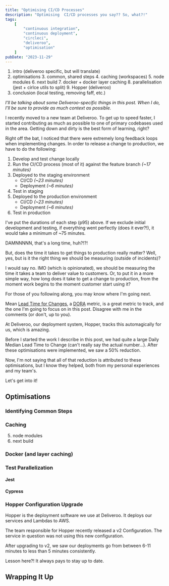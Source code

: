 ```yaml
---
title: "Optimising CI/CD Processes"
description: "Optimising  CI/CD processes you say?? So, what?!"
tags:
    [
        "continuous integration",
        "continuous deployment",
        "circleci",
        "deliveroo",
        "optimisation"
    ]
pubDate: "2023-11-29" 
---
```


1. intro (deliveroo specific, but will translate)
2. optimisations
   3. common, shared steps
   4. caching (workspaces)
      5. node modules
      6. next build
   7. docker + docker layer caching
   8. parallelisation (jest + cirlce utils to split)
   9. Hopper (deliveroo) 
3. conclusion (local testing, removing faff, etc.)

_I'll be talking about some Deliveroo-specific things in this post. When I do, I'll be sure to provide as much context as possible._

I recently moved to a new team at Deliveroo. To get up to speed faster, I started contributing as much as possible to 
one of primary codebases used in the area. Getting down and dirty is the best form of learning, right?

Right off the bat, I noticed that there were extremely long feedback loops when implementing changes. In order to release
a change to production, we have to do the following:

1. Develop and test change locally
2. Run the CI/CD process (most of it) against the feature branch _(~17 minutes)_
3. Deployed to the staging environment
   * CI/CD _(~23 minutes)_
   * Deployment _(~6 minutes)_
4. Test in staging
5. Deployed to the production environment
   * CI/CD _(~23 minutes)_
   * Deployment _(~6 minutes)_
6. Test in production

I've put the durations of each step (p95) above. If we exclude initial development and testing, if everything went 
perfectly (does it ever?!), it would take a minimum of ~75 minutes.

DAMNNNNN, that's a long time, huh?!?!

But, does the time it takes to get things to production really matter? Well, yes, but is it the right thing we should
be measuring (outside of incidents)?

I would say no. IMO (which is opinionated), we should be measuring the time it takes a team to deliver value to customers.
Or, to put it in a more simple way, how long does it take to get a change to production, from the moment work begins to
the moment customer start using it?

For those of you following along, you may know where I'm going next.

Mean [Lead Time for Changes](https://cloud.google.com/blog/products/devops-sre/using-the-four-keys-to-measure-your-devops-performance), 
a [DORA](https://dora.dev/) metric, is a great metric to track, and the one I'm going to focus on in this post. Disagree
with me in the comments (or don't, up to you).

At Deliveroo, our deployment system, Hopper, tracks this automagically for us, which is amazing.

Before I started the work I describe in this post, we had quite a large Daily Median Lead Time to Change (can't really
say the actual number...). After these optimisations were implemented, we saw a 50% reduction.

Now, I'm not saying that all of that reduction is attributed to these optimisations, but I know they helped, both from
my personal experiences and my team's.

Let's get into it!

## Optimisations

### Identifying Common Steps

### Caching

5. node modules
6. next build

### Docker (and layer caching)

### Test Parallelization

#### Jest

#### Cypress

### Hopper Configuration Upgrade

Hopper is the deployment software we use at Deliveroo. It deploys our services and Lambdas to AWS.

The team responsible for Hopper recently released a v2 Configuration. The service in question was not using this new
configuration. 

After upgrading to v2, we saw our deployments go from between 6-11 minutes to less than 5 minutes consistently.

Lesson here?! It always pays to stay up to date.

## Wrapping It Up



